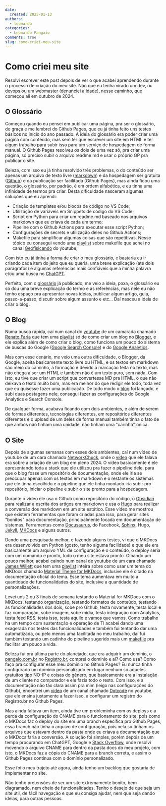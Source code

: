 ```yaml
---
date:
  created: 2025-01-13
authors:
  - leonardo
categories:
  - Leonardo Pangaio
comments: true
slug: como-criei-meu-site
---
```


# Como criei meu site

Resolvi escrever este post depois de ver o que acabei aprendendo durante o processo de criação do meu site. Não que eu tenha virado um dev, ou devops ou um webmaster (denunciei a idade), nesse caminho, que começou ali em outubro de 2024.

<!-- more -->

## O Glossário

Começou quando eu pensei em publicar uma página, pra ser o glossário, de graça e me lembrei do Github Pages, que eu já tinha feito uns testes básicos no início do ano passado. A ideia do glossário era poder criar uma página com conteúdo, mas sem ter que escrever um site em HTML e ter algum trabalho para subir isso para um serviço de hospedagem de forma manual. O Github Pages resolveu os dois de uma vez só, pra criar uma página, só preciso subir o arquivo readme.md e usar o próprio GP pra publicar o site.

Beleza, com isso eu já tinha resolvido três problemas, o do conteúdo ser apenas um arquivo de texto livre ([markdown](https://www.markdownguide.org/)) e da hospedagem ser gratuita ([Github](https://github.com/)) e da publicação ser facilitada (Github Pages), mas ainda ficou uma questão, o glossário, por padrão, é em ordem alfabética, e eu tinha uma infinidade de termos pra criar. Desta dificuldade nasceram algumas soluções que eu aprendi:

- Criação de templates e/ou blocos de código no VS Code;
- Utilização de variáveis em Snippets de código do VS Code;
- Script em Python para criar um readme.md baseado nos arquivos markdown que eu criava de cada um termo;
- Pipeline com o Github Actions para executar esse script Python;
- Configurações de secrets e utilização deles no Github Actions;
- Makefile para simplificar algumas coisas que são repetitivas. Nesse tópico eu consegui vendo uma [playlist](https://youtube.com/playlist?list=PLLCFxfe9wkl-tCZvSCbzQGcNv9nSN5ZAP&si=-KVgSufivzJ-qGNl) sobre makefile que achei no canal [Geofisicando](https://www.youtube.com/@Geofisicando) do youtube;

Com isto eu já tinha a forma de criar o meu glossário, e bastaria eu ir criando cada item do jeito que eu queria, uma breve explicação (até dois parágrafos) e algumas referências mais confiáveis que a minha palavra e/ou uma busca no [ChatGPT](https://chatgpt.com).

Perfeito, com o [glossário](https://leonardopangaio.github.io/glossario/) já publicado, me veio a ideia, poxa, o glossário eu só dou uma breve explicação do termo e as referências, mas nele eu não tenho espaço pra apresentar novas ideias, publicar algum artigo, guia, passo-a-passo, discutir sobre algum assunto e etc... Daí nasceu a ideia de criar o blog.

## O Blog

Numa busca rápida, caí num canal do [youtube](https://www.youtube.com/) de um camarada chamado [Renato Faria](https://www.youtube.com/@RenatoFariaPro) que tem uma [playlist](https://youtube.com/playlist?list=PLYVsHDrAWfs7VDzGaMNVZ-lRmpvZ0iQed&si=Z1NImhlCIR3cXuYA) só de como criar um blog no [Blogger](https://www.blogger.com), e ele explica além de como criar o blog, como funciona um pouco do sistema de buscas do Google ([Google Search Console](https://search.google.com)) e do [Google Analytics](https://analytics.google.com).

Mas com esse cenário, me veio uma outra dificuldade, o Blogger, da Google, aceita basicamente texto livre ou HTML, e os textos em markdown são meio do caminho, a formação é devido a marcação feita no texto, mas não chega a ser um HTML e também não é um texto puro, sem nada. Com isto, eu tive que criar um script que convertesse MD pra HTML, o que não deixava o texto muito bom, mas era melhor do que redigir ele todo, toda vez que eu quisesse fazer uma publicação. De todo modo o [blog](https://almanaquedotech.blogspot.com/) foi lançado, e subi duas postagens nele, consegui fazer as configurações do Google Analytics e Search Console.

De qualquer forma, acabava ficando com dois ambientes, e além de serem de formas diferentes, tecnologias diferentes, em repositórios diferentes diferentes e o upload de um deles de forma manual também tinha o fato de que ambos não tinham uma unidade, não tinham uma "carinha" única.

## O Site

Depois de algumas semanas com esses dois ambientes, caí num vídeo de youtube de um cara chamado [NetworkChuck](https://www.youtube.com/@NetworkChuck), onde o [vídeo](https://youtu.be/dnE7c0ELEH8?si=J8GAMCbSL5PRvspc) que ele falava era sobre a criação de um blog em pleno 2024. O vídeo basicamente é ele apresentando toda a stack que ele utilizou pra fazer o pipeline dele, para que o blog fosse um repositório de documentação, onde ele iria se preocupar apenas com os textos em markdown e o restante os sistemas que ele tinha escolhido e o pipeline que ele tinha montado iria subir pro repositório, iniciar o pipeline e subir o site pronto para a hospedagem.

Durante o vídeo ele usa o Github como repositório do código, o [Obsidian](https://obsidian.md/) para realizar a escrita dos artigos em markdown e usa o [Hugo](https://gohugo.io/) para realizar a conversão dos markdown em um site estático. Esse vídeo me mostrou que existem ferramentas que foram criadas para isso, para gerar sites "bonitos" para documentação, principalmente focada em documentação de sistemas. Ferramentas como [Docusaurus](https://docusaurus.io/), do Facebook, [Sphinx](https://www.sphinx-doc.org), Hugo, [Jekyll](https://jekyllrb.com/), [MKDocs](https://www.mkdocs.org/) e alguns outros.

Dando uma pesquisada melhor, e fazendo alguns testes, vi que o MKDocs era desenvolvido em Python (gosto, tenho alguma facilidade) e que ele era basicamente um arquivo YML de configuração e o conteúdo, o deploy seria com um comando e pronto, todo o meu site estava pronto. Olhando um pouco melhor, acabei caindo num canal de youtube de um cara chamado [James Willett](https://www.youtube.com/@james-willett) que tem uma [playlist](https://youtube.com/playlist?list=PLw_jGKXm9lIaJCD8YClu6cAz1TcFdJdIf&si=Wv5hmY0OTrayg8mm) inteira sobre como usar um tema do MKDocs chamado [Material Theme for MKDocs](https://squidfunk.github.io/mkdocs-material/), inclusive ele é citado na documentação oficial do tema. Esse tema aumentava em muito a quantidade de funcionalidades do site, inclusive a quantidade de personalizações.

Levei uns 2 ou 3 finais de semana testando o Material for MKDocs com o MKDocs, testando organização, testando formatos de conteúdo, testando as funcionalidades dos dois, sobe pro Github, testa novamente, testa local e faz comparação, sobe imagem, sobe mídia, testa integração com Analytics, testa feed RSS, testa isso, testa aquilo e vamos que vamos. Como trabalho ha um tempo com sustentação e operação de TI acabei dando uma exagerada nos testes das funcionalidades e também fui tentando dar uma automatizada, ou pelo menos uma facilitada no meu trabalho, daí fui também testando um cadinho do pipeline sugerido mais um [makefile](https://www.gnu.org/software/make/manual/make.html) pra facilitar um pouco a vida. 

Beleza fui pra última parte do planejado, que era adquirir um domínio, o [pangaio.com.br](https://pangaio.com.br) no [Registro.br](https://registro.br/), comprei o domínio e aí? Como usa? Como faço pra configurar esse meu domínio no Github Pages? Eu nunca tinha configurado um domínio personalizado em lugar nenhum só aqueles gratuitos tipo NO-IP e coisas do gênero, que basicamente era a instalação de um cliente no computador e ele fazia todo o resto. Com isso, e a documentação não tão clara assim pra mim (leigo nas configurações do Github), encontrei um [vídeo](https://youtu.be/FoKixG86msg?si=-j7wAbHaKLH6iTmh) de um canal chamado [Dotcode](https://www.youtube.com/@DotcodeEdu) no youtube, que ele ensina justamente a fazer isso, a configurar um registro do Registro.br no Github Pages.

Mas ainda faltava um item, ainda tive um probleminha com os deploys e a perda da configuração do CNAME para o funcionamento do site, pois como o MKDocs faz o deploy do site em uma branch específica pro Github Pages, essa branch não tinha o arquivo de configuração, pois nela só tinham os arquivos que estavam dentro da pasta onde eu criava a documentação que o MKDocs faria a conversão. A solução foi simples, porém depois de um tempo procurando em ChatGPT, Google e [Stack Overflow](https://stackoverflow.com/), onde resolvi movendo o arquivo CNAME para dentro da pasta docs do meu projeto, com isto, o MKDocs faz a cópia do CNAME para a branch correta, e assim o Github Pages continua com o domínio personalizado.

Esse foi o meu trajeto até agora, ainda tenho um backlog que gostaria de implementar no site.

Não tenho pretensões de ser um site extremamente bonito, bem diagramado, nem cheio de funcionalidades. Tenho o desejo de que seja um site útil, de fácil navegação e que eu consiga ajudar, nem que seja dando ideias, para outras pessoas.